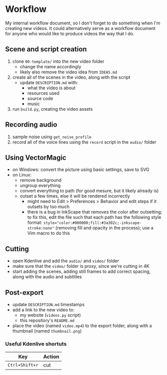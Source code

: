 # Workflow
My internal workflow document, so I don't forget to do something when I'm creating new videos. It could alternatively serve as a workflow document for anyone who would like to produce videos the way that I do.

## Scene and script creation
1. clone `00-template/` into the new video folder
	- change the name accordingly
	- likely also remove the video idea from `IDEAS.md`
2. create all of the scenes in the video, along with the script
	- update `DESCRIPTION.md` with:
		- what the video is about
		- resources used
		- source code
		- music
3. run `build.py`, creating the video assets

## Recording audio
1. sample noise using `get_noise_profile`
2. record all of the voice lines using the `record` script in the `audio/` folder

## Using VectorMagic
- on Windows: convert the picture using basic settings, save to SVG
- on Linux:
	- remove background
	- ungroup everything
	- convert everything to path (for good mesure, but it likely already is)
	- outset a few times, else it will be rendered incorrectly
		- might need to Edit > Preferences > Behavior and edit steps if it outsets by too much
		- there is a bug in InkScape that removes the color after outsetting; to fix this, edit the file such that each path has the following style format: `style="color:#000000;fill:#3a302c;-inkscape-stroke:none"` (removing fill and opacity in the process); use a Vim macro to do this

## Cutting
- open Kdenlive and add the `audio/` and `video/` folder
- make sure that the `video/` folder is proxy, since we're cutting in 4K
- start adding the scenes, adding still frames to add correct spacing, along with the audio and subtitles

## Post-export
- update `DESCRIPTION.md` timestamps
- add a link to the new video to:
	- my website (`videos.py` script)
	- this repository's `README.md`
- place the video (named `video.mp4`) to the export folder, along with a thumbnail (named `thumbnail.png`)

### Useful Kdenlive shortuts

| Key            | Action |
| ---            | ---    |
| `Ctrl+Shift+r` | cut    |
